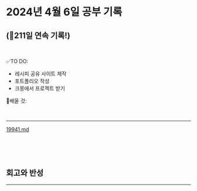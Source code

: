 # 2024년 4월 6일 공부 기록 
## (🚀211일 연속 기록!)

<br>

✅TO DO: 

- 레시피 공유 사이트 제작
- 포트폴리오 작성
- 크몽에서 프로젝트 받기

💭배울 것:


<br>

---

[19941.md](..%2F..%2F..%2FAlgorithm%2FSolvedProblem%2F%EA%B7%B8%EB%A6%AC%EB%94%94%2F%EC%8B%A4%EB%B2%84%2F19941%2F19941.md)


<br><br><br>





## 회고와 반성

---

